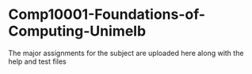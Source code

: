 # Comp10001-Foundations-of-Computing-Unimelb
The major assignments for the subject are uploaded here along with the help and test files
